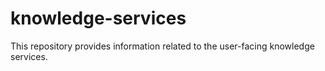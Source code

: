 # knowledge-services
This repository provides information related to the user-facing knowledge services.
